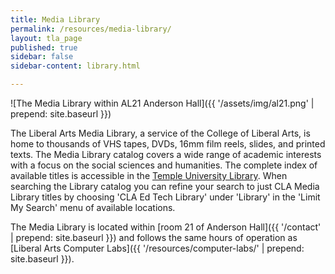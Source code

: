 ```yaml
---
title: Media Library
permalink: /resources/media-library/
layout: tla_page
published: true
sidebar: false
sidebar-content: library.html

---
```


![The Media Library within AL21 Anderson Hall]({{ '/assets/img/al21.png' | prepend: site.baseurl }})

The Liberal Arts Media Library, a service of the College of Liberal Arts, is home to thousands of VHS tapes, DVDs, 16mm film reels, slides, and printed texts. The Media Library catalog covers a wide range of academic interests with a focus on the social sciences and humanities. The complete index of available titles is accessible in the [Temple University Library](https://library.temple.edu/). When searching the Library catalog you can refine your search to just CLA Media Library titles by choosing 'CLA Ed Tech Library' under 'Library' in the 'Limit My Search' menu of available locations.

The Media Library is located within [room 21 of Anderson Hall]({{ '/contact' | prepend: site.baseurl }}) and follows the same hours of operation as [Liberal Arts Computer Labs]({{ '/resources/computer-labs/' | prepend: site.baseurl }}).
